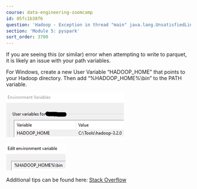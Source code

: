 ```yaml
---
course: data-engineering-zoomcamp
id: 05fc1b38f6
question: 'Hadoop - Exception in thread "main" java.lang.UnsatisfiedLinkError: org.apache.hadoop.io.nativeio.NativeIO$Windows.access0(Ljava/lang/String;I)Z'
section: 'Module 5: pyspark'
sort_order: 3700
---
```


If you are seeing this (or similar) error when attempting to write to parquet, it is likely an issue with your path variables.

For Windows, create a new User Variable “HADOOP_HOME” that points to your Hadoop directory. Then add “%HADOOP_HOME%\bin” to the PATH variable.

![Image](images/data-engineering-zoomcamp/image_073b1786.png)

![Image](images/data-engineering-zoomcamp/image_57fd99e0.png)

Additional tips can be found here: [Stack Overflow](https://stackoverflow.com/questions/41851066/exception-in-thread-main-java-lang-unsatisfiedlinkerror-org-apache-hadoop-io)


